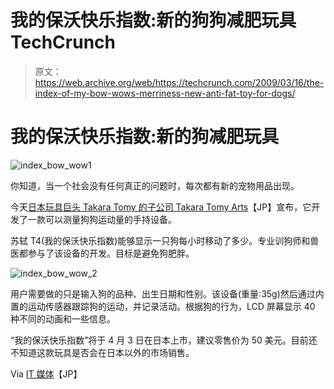 # 我的保沃快乐指数:新的狗狗减肥玩具 TechCrunch

> 原文：<https://web.archive.org/web/https://techcrunch.com/2009/03/16/the-index-of-my-bow-wows-merriness-new-anti-fat-toy-for-dogs/>

# 我的保沃快乐指数:新的狗减肥玩具

![index_bow_wow1](img/5e0c615e9c062703ea7e4924ab7adb88.png "index_bow_wow1")

你知道，当一个社会没有任何真正的问题时，每次都有新的宠物用品出现。

今天[日本玩具巨头 Takara Tomy 的子公司 Takara Tomy Arts](https://web.archive.org/web/20221006175412/http://www.takaratomy-arts.co.jp/)【JP】宣布，它开发了一款可以测量狗狗运动量的手持设备。

苏轼 T4(我的保沃快乐指数)能够显示一只狗每小时移动了多少。专业训狗师和兽医都参与了该设备的开发。目标是避免狗肥胖。

![index_bow_wow_2](img/6a838c3fcefb1ab9f037c89b1df10578.png "index_bow_wow_2")

用户需要做的只是输入狗的品种、出生日期和性别。该设备(重量:35g)然后通过内置的运动传感器跟踪狗的运动，并记录活动。根据狗的行为，LCD 屏幕显示 40 种不同的动画和一些信息。

“我的保沃快乐指数”将于 4 月 3 日在日本上市，建议零售价为 50 美元。目前还不知道这款玩具是否会在日本以外的市场销售。

Via [IT 媒体](https://web.archive.org/web/20221006175412/http://plusd.itmedia.co.jp/lifestyle/articles/0903/16/news029.html)【JP】